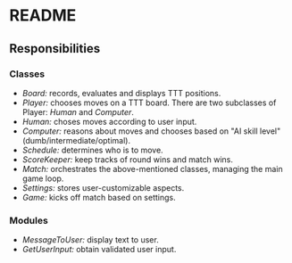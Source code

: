 # README

## Responsibilities

### Classes

- *Board:* records, evaluates and displays TTT positions.
- *Player:* chooses moves on a TTT board. There are two subclasses of Player: *Human* and *Computer*.
- *Human:* choses moves according to user input.
- *Computer:* reasons about moves and chooses based on "AI skill level" (dumb/intermediate/optimal).
- *Schedule:* determines who is to move.
- *ScoreKeeper:* keep tracks of round wins and match wins.
- *Match:* orchestrates the above-mentioned classes, managing the main game loop.
- *Settings:* stores user-customizable aspects.
- *Game:* kicks off match based on settings.

### Modules

- *MessageToUser:* display text to user.
- *GetUserInput:* obtain validated user input.

